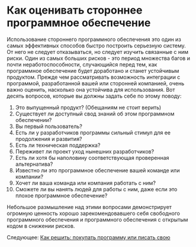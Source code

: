 # Как оценивать стороннее программное обеспечение
[//]: # (Version:1.0.0)
Использование стороннего программного обеспечения это один из самых эффективных способов быстро построить серьезную систему. От него не следует отказываться, но следует изучить связанные с ним риски. Один из самых больших рисков - это период множества багов и почти неработоспособности, случающийся перед тем, как программное обеспечение будет доработано и станет устойчивым продуктом. Прежде чем рассматривать возможность интеграции с программой, разработанной вашей или сторонней компанией, очень важно оценить, насколько она устойчива для использования. Вот десять вопросов, которые вы должны задать себе по этому поводу:

1. Это выпущенный продукт? (Обещаниям не стоит верить)
2. Существует ли доступный свод знаний об этом программном обеспечении?
3. Вы первый пользователь?
4. Есть ли у разработчиков программы сильный стимул для ее продолжения и развития?
5. Есть ли техническая поддержка?
6. Переживет ли проект уход нынешних разработчиков?
7. Есть ли хотя бы наполовину соответствующая проверенная альтернатива?
8. Известно ли это программное обеспечение вашей команде или компании?
9. Хочет ли ваша команда или компания работать с ним?
10. Сможете ли вы нанять людей для работы с ним, даже если это плохое программное обеспечение?

Небольшое размышление над этими вопросами демонстрирует огромную ценность хорошо зарекомендовавшего себя свободного программного обеспечения и программного обеспечения с открытым кодом в снижении рисков.

Следующее: [Как решить: покупать программу или писать свою](04-How-to-Make-a-Buy-vs-Build-Decision.md)